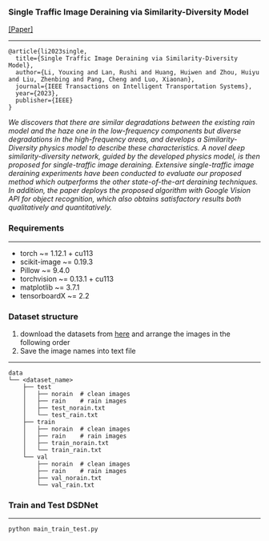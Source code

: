 ### Single Traffic Image Deraining via Similarity-Diversity Model

[[<u>Paper</u>]](https://ieeexplore.ieee.org/document/10359459)
****

```
@article{li2023single,
  title={Single Traffic Image Deraining via Similarity-Diversity Model},
  author={Li, Youxing and Lan, Rushi and Huang, Huiwen and Zhou, Huiyu and Liu, Zhenbing and Pang, Cheng and Luo, Xiaonan},
  journal={IEEE Transactions on Intelligent Transportation Systems},
  year={2023},
  publisher={IEEE}
}
 ```

*We discovers that there are similar degradations between the existing rain model and the haze one in the low-frequency
components but diverse degradations in the high-frequency areas, and develops a Similarity-Diversity physics model to
describe these characteristics. A novel deep similarity-diversity network, guided by the developed physics model, is
then proposed for single-traffic image deraining. Extensive single-traffic image deraining experiments have been
conducted to evaluate our proposed method which outperforms the other state-of-the-art deraining techniques. In
addition, the paper deploys the proposed algorithm with Google Vision API for object recognition, which also obtains
satisfactory results both qualitatively and quantitatively.*

### Requirements

****

- torch ~= 1.12.1 + cu113
- scikit-image ~= 0.19.3
- Pillow ~= 9.4.0
- torchvision ~= 0.13.1 + cu113
- matplotlib ~= 3.7.1
- tensorboardX ~= 2.2

### Dataset structure

1. download the datasets from [<u>here</u>](https://github.com/nnUyi/DerainZoo) and arrange the images in the following order
2. Save the image names into text file

****

```
data
└── <dataset_name>
    ├── test    
    │   ├── norain  # clean images
    │   ├── rain    # rain images
    │   ├── test_norain.txt
    │   └── test_rain.txt
    ├── train   
    │   ├── norain  # clean images
    │   ├── rain    # rain images
    │   ├── train_norain.txt
    │   └── train_rain.txt
    └── val
        ├── norain  # clean images
        ├── rain    # rain images
        ├── val_norain.txt
        └── val_rain.txt

```

### Train and Test DSDNet

****

```
python main_train_test.py
```
